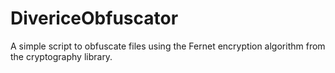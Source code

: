 # DivericeObfuscator
A simple script to obfuscate files using the Fernet encryption algorithm from the cryptography library.
